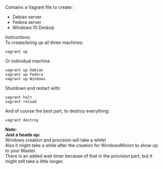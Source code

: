 Contains a Vagrant file to create:  
- Debian server   
- Fedora server   
- Windows 10 Deskop   

Instructions:   
To create/bring up all three machines:   
```
vagrant up
```
Or individual machine
```
vagrant up Debian
vagrant up Fedora
vagrant up Windows
```
Shutdown and restart with: 
```
vagrant halt
vagrant reload
```
And of course the best part, to destroy everything: 
```
vagrant destroy
```

**Note:   
Just a heads up:**   
Windows creation and provision will take a while!   
Also it might take a while after the creation for WindowsMinion to show up to your Master.   
There is an added wait timer because of that in the provision part, but it might still take a little longer.
